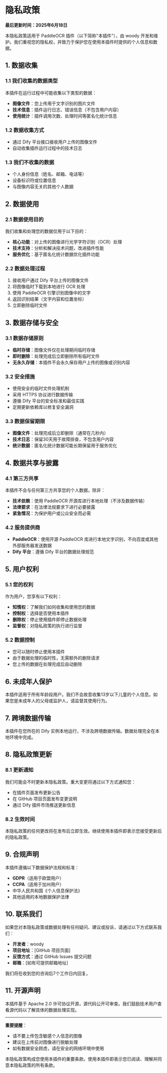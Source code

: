 # 隐私政策

**最后更新时间：2025年6月18日**

本隐私政策适用于 PaddleOCR 插件（以下简称"本插件"），由 woody 开发和维护。我们重视您的隐私权，并致力于保护您在使用本插件时提供的个人信息和数据。

## 1. 数据收集

### 1.1 我们收集的数据类型
本插件在运行过程中可能收集以下类型的数据：

- **图像文件**：您上传用于文字识别的图片文件
- **技术信息**：插件运行日志、错误信息（不包含用户内容）
- **使用统计**：插件调用次数、处理时间等匿名化统计信息

### 1.2 数据收集方式
- 通过 Dify 平台接口接收用户上传的图像文件
- 自动收集插件运行过程中的技术日志

### 1.3 我们不收集的数据
- 个人身份信息（姓名、邮箱、电话等）
- 设备标识符或位置信息
- 与图像内容无关的其他个人数据

## 2. 数据使用

### 2.1 数据使用目的
我们收集和处理您的数据仅用于以下目的：

- **核心功能**：对上传的图像进行光学字符识别（OCR）处理
- **技术支持**：分析和解决技术问题，改进插件性能
- **服务优化**：基于匿名化统计数据优化插件功能

### 2.2 数据处理过程
1. 接收用户通过 Dify 平台上传的图像文件
2. 将图像临时下载到本地进行 OCR 处理
3. 使用 PaddleOCR 引擎识别图像中的文字
4. 返回识别结果（文字内容和位置坐标）
5. 立即删除临时文件

## 3. 数据存储与安全

### 3.1 数据存储原则
- **临时存储**：图像文件仅在处理期间临时存储
- **即时删除**：处理完成后立即删除所有临时文件
- **无永久存储**：本插件不会永久保存用户上传的图像或识别内容

### 3.2 安全措施
- 使用安全的临时文件处理机制
- 采用 HTTPS 协议进行数据传输
- 遵循 Dify 平台的安全标准和最佳实践
- 定期更新依赖库以修复安全漏洞

### 3.3 数据保留期限
- **图像文件**：处理完成后立即删除（通常在几秒内）
- **技术日志**：保留30天用于故障排查，不包含用户内容
- **统计数据**：匿名化统计数据可能长期保留用于服务优化

## 4. 数据共享与披露

### 4.1 第三方共享
本插件不会与任何第三方共享您的个人数据，除非：

- **技术依赖**：使用 PaddleOCR 开源库进行本地处理（不涉及数据传输）
- **法律要求**：在法律法规要求下进行必要披露
- **紧急情况**：为保护用户或公众安全而必需

### 4.2 服务提供商
- **PaddleOCR**：使用开源 PaddleOCR 库进行本地文字识别，不向百度或其他外部服务器发送数据
- **Dify 平台**：遵循 Dify 平台的数据处理规范

## 5. 用户权利

### 5.1 您的权利
作为用户，您享有以下权利：

- **知情权**：了解我们如何收集和使用您的数据
- **控制权**：选择是否使用本插件
- **删除权**：停止使用插件即停止数据处理
- **监督权**：对隐私政策的执行进行监督

### 5.2 数据控制
- 您可以随时停止使用本插件
- 由于数据处理的临时性，无需额外的删除请求
- 您上传的数据在处理完成后自动删除

## 6. 未成年人保护

本插件适用于所有年龄段用户。我们不会故意收集13岁以下儿童的个人信息。如果您是未成年人的父母或监护人，请监督其使用行为。

## 7. 跨境数据传输

本插件在您所在的 Dify 实例本地运行，不涉及跨境数据传输。数据处理完全在本地环境中完成。

## 8. 隐私政策更新

### 8.1 更新通知
我们可能会不时更新本隐私政策。重大变更将通过以下方式通知您：

- 在插件页面发布更新公告
- 在 GitHub 项目页面发布变更说明
- 通过 Dify 插件市场推送更新信息

### 8.2 生效时间
本隐私政策的任何更改将在发布后立即生效。继续使用本插件即表示您接受更新后的隐私政策。

## 9. 合规声明

本插件遵循以下数据保护法规和标准：

- **GDPR**（适用于欧盟用户）
- **CCPA**（适用于加州用户）  
- 中华人民共和国《个人信息保护法》
- 其他适用的本地数据保护法律

## 10. 联系我们

如果您对本隐私政策或数据处理有任何疑问、建议或投诉，请通过以下方式联系我们：

- **开发者**：woody
- **项目地址**：[GitHub 项目页面]
- **反馈方式**：通过 GitHub Issues 提交问题
- **邮箱**：[如有可提供邮箱地址]

我们将在收到您的咨询后7个工作日内回复。

## 11. 开源声明

本插件基于 Apache 2.0 许可协议开源，源代码公开可审查。我们鼓励技术用户查看源代码以了解具体的数据处理实现。

---

**重要提醒**：
- 请不要上传包含敏感个人信息的图像
- 建议在上传前对图像进行脱敏处理
- 如有数据安全顾虑，请在安全的网络环境中使用

本隐私政策构成您使用本插件的重要条款。使用本插件即表示您已阅读、理解并同意本隐私政策的所有条款。